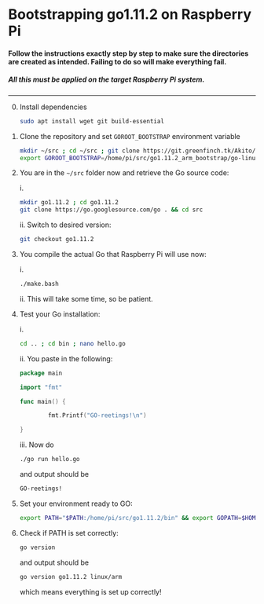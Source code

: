 # Bootstrapping go1.11.2 on Raspberry Pi
#### Follow the instructions exactly step by step to make sure the directories are created as intended. Failing to do so will make everything fail.
##### All this must be applied on the target Raspberry Pi system.


-----




0. Install dependencies

    ```bash
    sudo apt install wget git build-essential
    ```

1. Clone the repository and set `GOROOT_BOOTSTRAP` environment variable
   
   
    ```bash
    mkdir ~/src ; cd ~/src ; git clone https://git.greenfinch.tk/Akito/go1.11.2_arm_bootstrap.git
    export GOROOT_BOOTSTRAP=/home/pi/src/go1.11.2_arm_bootstrap/go-linux-arm-bootstrap
    ```
   
   
2. You are in the `~/src` folder now and retrieve the Go source code:

    i.
    ```bash
    mkdir go1.11.2 ; cd go1.11.2
    git clone https://go.googlesource.com/go . && cd src
    ```
    
    ii. Switch to desired version: 
    
    ```bash
    git checkout go1.11.2
    ```

3. You compile the actual Go that Raspberry Pi will use now:
 
    i.   
    ```bash
    ./make.bash
    ```
       
    ii. This will take some time, so be patient.

4. Test your Go installation:
    
    i.
    
    ```bash
    cd .. ; cd bin ; nano hello.go
    ```
    
    ii. You paste in the following:
    
    ```go
    package main

    import "fmt"

    func main() {

            fmt.Printf("GO-reetings!\n")

    }
    ```

    iii. Now do
    
    ```bash
    ./go run hello.go
    ```
    
    and output should be 
    
    ```bash
    GO-reetings!
    ```


5. Set your environment ready to GO:

    ```bash
    export PATH="$PATH:/home/pi/src/go1.11.2/bin" && export GOPATH=$HOME/go
    ```
    
6. Check if PATH is set correctly:
  
    ```bash
    go version
    ```
    
    and output should be
    
    ```bash
    go version go1.11.2 linux/arm
    ```
    
    which means everything is set up correctly!
